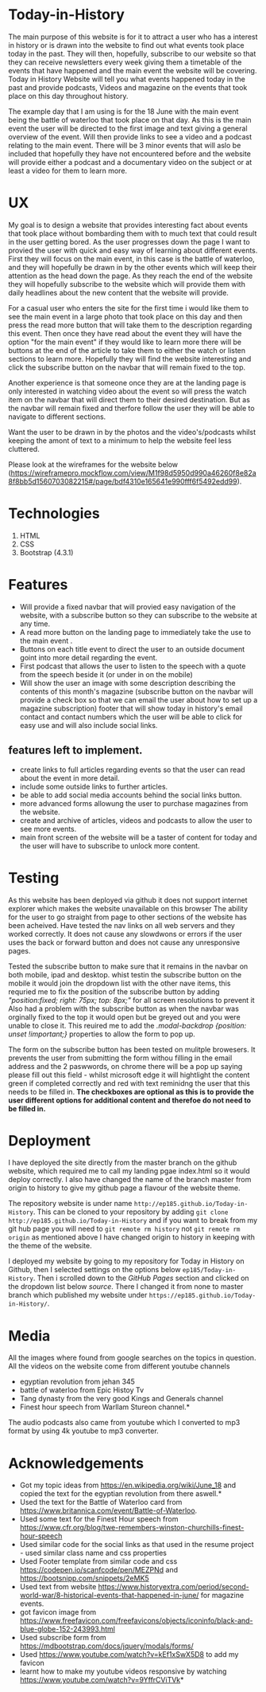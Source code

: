 # Today-in-History

The main purpose of this website is for it to attract a user who has a interest in history or is drawn into the website to find out what events took place today in the past. They will then, hopefully, subscribe to our website so that they can receive newsletters every week giving them a timetable of the events that have happened and the main event the website will be covering.
Today in History Website will tell you what events happened today in the past and provide podcasts, Videos and magazine on the events that took place on this day throughout history. 

The example day that I am using is for the 18 June with the main event being the battle of waterloo that took place on that day. As this is the main event the user will be directed to the first image and text giving a general overview of the event. Will then provide links to see a video and a podcast relating to the main event.
There will be 3 minor events that will aslo be included that hopefully they have not encountered before and the website will provide either a podcast and a documentary video on the subject or at least a video for them to learn more. 

# UX

My goal is to design a website that provides interesting fact about events that took place without bombarding them with to much text that could result in the user getting bored.
As the user progresses down the page I want to provied the user with quick and easy way of learning about different events. First they will focus on the main event, in this case is the battle of waterloo,
and they will hopefully be drawn in by the other events which will keep their attention as the head down the page. As they reach the end of the website they will hopefully subscribe to the 
website which will provide them with daily headlines about the new content that the website will provide.

For a casual user who enters the site for the first time i would like them to see the main event in a large photo that took place on this day and then press the read more button that will take them to the description regarding this event.
Then once they have read about the event they will have the option "for the main event" if they would like to learn more there will be buttons at the end of the article to take them to either the watch or listen sections to learn more. Hopefully they will find
the website interesting and click the subscribe button on the navbar that will remain fixed to the top.

Another experience is that someone once they are at the landing page is only interested in watching video about the event so will press the watch item on the navbar that will direct them to their desired destination.
But as the navbar will remain fixed and therfore follow the user they will be able to navigate to different sections.

Want the user to be drawn in by the photos and the video's/podcasts whilst keeping the amont of text to a minimum to help the website feel less cluttered.

Please look at the wireframes for the website below (https://wireframepro.mockflow.com/view/M1f98d5950d990a46260f8e82a8f8bb5d1560703082215#/page/bdf4310e165641e990fff6f5492edd99).


# Technologies

1. HTML
2. CSS
3. Bootstrap (4.3.1)

# Features

* Will provide a fixed navbar that will provied easy navigation of the website, with a subscribe button so they can subscribe to the website at any time.
* A read more button on the landing page to immediately take the use to the main event .
* Buttons on each title event to direct the user to an outside document goint into more detail regarding the event.
* First podcast that allows the user to listen to the speech with a quote from the speech beside it (or under in on the mobile)
* Will show the user an image with some description describing the contents of this month's magazine (subscribe button on the navbar will provide a check box so that we can email the user about how to set up a magazine subscription)
footer that will show today in history's email contact and contact numbers which the user will be able to click for easy use and will also include social links.

## features left to implement.
* create links to full articles regarding events so that the user can read about the event in more detail.
* include some outside links to further articles.
* be able to add social media accounts behind the social links button.
* more advanced forms allowung the user to purchase magazines from the website.
* create and archive of articles, videos and podcasts to allow the user to see more events.
* main front screen of the website will be a taster of content for today and the user will have to subscribe to unlock more content.

# Testing
As this website has been deployed via github it does not support internet explorer which makes the website unavailable on this browser
The ability for the user to go straight from page to other sections of the website has been acheived. Have tested the nav links on all web servers and they worked correctly.
It does not cause any slowdwons or errors if the user uses the back or forward button and does not cause any unresponsive pages.

Tested the subscribe button to make sure that it remains in the navbar on both mobile, ipad and desktop. whist testin the subscribe button on the mobile it would 
join the dropdown list with the other nave items, this requried me to fix the position of the subscribe button by adding *"position:fixed; right: 75px; top: 8px;"* for all screen resolutions to prevent it 
Also had a problem with the subscribe button as when the navbar was orginally fixed to the top it would open but be greyed out and you were unable to close it. This reuired me to add the *.modal-backdrop {position: unset !important;}* properties
to allow the form to pop up.

The form on the subscribe button has been tested on mulitple browesers. It prevents the user from submitting the form withou filling in the email address and the 2 paswwords, on chrome 
there will be a pop up saying please fill out this field - whilst microsoft edge it will hightlight the content green if completed correctly and red with text reminidng the user that
this needs to be filled in. **The checkboxes are optional as this is to provide the user different options for additional content and therefoe do not need to be filled in.**

# Deployment
I have deployed the site directly from the master branch on the github website, which required me to call my landing pgae index.html so it would deploy correctly.
I also have changed the name of the branch master from origin to history to give my github page a flavour of the website theme.

The repository website is under name `http://ep185.github.io/Today-in-History`. This can be cloned to your repository by adding `git clone http://ep185.github.io/Today-in-History`
and if you want to break from my git hub page you will need to `git remote rm history` not `git remote rm origin` as mentioned above I have changed origin to history in keeping with
the theme of the website.

I deployed my website by going to my repository for Today in History on Github, then I selected settings on the options below `ep185/Today-in-History`. Then i scrolled down to the *GitHub Pages* section
and clicked on the dropdown list below _source_. There I changed it from none to master branch which published my website under `https://ep185.github.io/Today-in-History/`.

# Media
All the images where found from google searches on the topics in question.
All the videos on the website come from different youtube channels
* egyptian revolution from jehan 345
* battle of waterloo from Epic Histoy Tv
* Tang dynasty from the very good Kings and Generals channel
* Finest hour speech from Warllam Stureon channel.*

The audio podcasts also came from youtube which I converted to mp3 format by using 4k youtube to mp3 converter.

# Acknowledgements
* Got my topic ideas from https://en.wikipedia.org/wiki/June_18 and copied the text for the egyptian revolution from there aswell.*
* Used the text for the Battle of Waterloo card from https://www.britannica.com/event/Battle-of-Waterloo.
* Used some text for the Finest Hour speech from https://www.cfr.org/blog/twe-remembers-winston-churchills-finest-hour-speech
* Used similar code for the social links as that used in the resume project - used similar class name and css properties
* Used Footer template from similar code and css https://codepen.io/scanfcode/pen/MEZPNd and  https://bootsnipp.com/snippets/2eMK5
* Used text from website https://www.historyextra.com/period/second-world-war/8-historical-events-that-happened-in-june/ for magazine events.
* got favicon image from https://www.freefavicon.com/freefavicons/objects/iconinfo/black-and-blue-globe-152-243993.html
* Used subscribe form from https://mdbootstrap.com/docs/jquery/modals/forms/
* Used https://www.youtube.com/watch?v=kEf1xSwX5D8 to add my favicon
* learnt how to make my youtube videos responsive by watching https://www.youtube.com/watch?v=9YffrCViTVk*